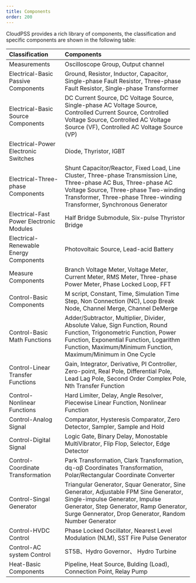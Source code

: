```yaml
---
title: Components
order: 200
---
```


CloudPSS provides a rich library of components, the classification and specific components are shown in the following table:

| Classification | Components |
| :--- | :---  |
| Measurements | Oscilloscope Group, Output channel |
| Electrical-Basic Passive Components | Ground, Resistor, Inductor, Capacitor, Single-phase Fault Resistor, Three-phase Fault Resistor, Single-phase Transformer |
| Electrical-Basic Source Components | DC Current Source, DC Voltage Source, Single-phase AC Voltage Source, Controlled Current Source, Controlled Voltage Source, Controlled AC Voltage Source (VF), Controlled AC Voltage Source (VP) |
| Electrical-Power Electronic Switches | Diode, Thyristor, IGBT |
| Electrical-Three-phase Components | Shunt Capacitor/Reactor, Fixed Load, Line Cluster, Three-phase Transmission Line, Three-phase AC Bus, Three-phase AC Voltage Source, Three-phase Two-winding Transformer, Three-phase Three-winding Transformer, Synchronous Generator |
| Electrical-Fast Power Electronic Modules | Half Bridge Submodule, Six-pulse Thyristor Bridge |
| Electrical-Renewable Energy Components | Photovoltaic Source, Lead-acid Battery |
| Measure Components | Branch Voltage Meter, Voltage Meter, Current Meter, RMS Meter, Three-phase Power Meter, Phase Locked Loop, FFT |
| Control-Basic Components | M script, Constant, Time, Simulation Time Step, Non Connection (NC), Loop Break Node, Channel Merge, Channel DeMerge |
| Control-Basic Math Functions | Adder/Subtractor, Multiplier, Divider, Absolute Value, Sign Function, Round Function, Trigonometric Function, Power Function, Exponential Function, Logarithm Function, Maximum/Minimum Function, Maximum/Minimum in One Cycle |
| Control-Linear Transfer Functions | Gain, Integrator, Derivative, PI Controller, Zero-point, Real Pole, Differential Pole, Lead Lag Pole, Second Order Complex Pole, Nth Transfer Function |
| Control-Nonlinear Functions | Hard Limiter, Delay, Angle Resolver, Piecewise Linear Function, Nonlinear Function |
| Control-Analog Signal | Comparator, Hysteresis Comparator, Zero Detector, Sampler, Sample and Hold |
| Control-Digital Signal | Logic Gate, Binary Delay, Monostable MultiVibrator, Flip Flop, Selector, Edge Detector |
| Control-Coordinate Transformation | Park Transformation, Clark Transformation, dq-αβ Coordinates Transformation, Polar/Rectangular Coordinate Converter |
| Control-Singal Generator | Triangular Generator, Squar Generator, Sine Generator, Adjustable FPM Sine Generator, Single-impulse Generator, Impulse Generator, Step Generator, Ramp Generator, Surge Gennerator, Drop Generator, Random Number Generator |
| Control-HVDC Control | Phase Locked Oscillator, Nearest Level Modulation (NLM), SST Fire Pulse Generator |
| Control-AC system Control| ST5B、Hydro Governor、 Hydro Turbine |
| Heat-Basic Components | Pipeline, Heat Source, Bulding (Load), Connection Point, Relay Pump |



<!--| 电气-配网开关 | |--> 
<!--| 电气-高级 | userdefined、SubCase |-->
<!--| 控制-交流系统| ST5B、Hydro Governor、 Hydro Turbine | -->